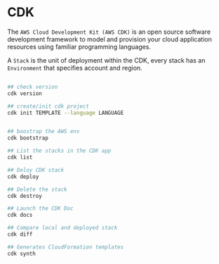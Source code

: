 # CDK

The `AWS Cloud Development Kit (AWS CDK)` is an open source software development framework to model and provision your cloud application resources using familiar programming languages.


A `Stack` is the unit of deployment within the CDK, every stack has an `Environment` that specifies account and region.


```bash 

## check version
cdk version

## create/init cdk project
cdk init TEMPLATE --language LANGUAGE


## boostrap the AWS env
cdk bootstrap

## List the stacks in the CDK app
cdk list

## Deloy CDK stack
cdk deploy

## Delete the stack
cdk destroy

## Launch the CDK Doc
cdk docs

## Compare local and deployed stack
cdk diff 

## Generates CloudFormation templates
cdk synth

```
